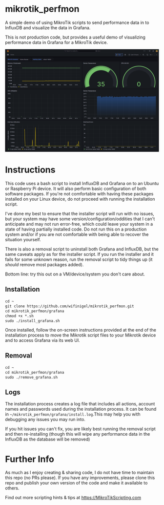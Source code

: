 # mikrotik_perfmon

A simple demo of using MikroTik scripts to send performance data in to InfluxDB and visualize the data in Grafana.

This is not production code, but provides a useful demo of visualizing performance data in Grafana for a MikroTik device.

![Screenshot](screenshot.png)

# Instructions

This code uses a bash script to install InfluxDB and Grafana on to an Ubuntu or Raspberry Pi device. It will also perform basic configuration of both software packages. If you're not comfortable with having these packages installed on your Linux device, do not proceed with running the installation script. 

I've done my best to ensure that the installer script will run with no issues, but your system may have some version/configuration/oddities that I can't anticipate and may not run error-free, which could leave your system in a state of having partially installed code. Do not run this on a production system and/or if you are not comfortable with being able to recover the situation yourself.

There is also a removal script to uninstall both Grafana and InfluxDB, but the same caveats apply as for the installer script. If you run the installer and it fails for some unknown reason, run the removal script to tidy things up (it *should* remove most packages added).

Bottom line: try this out on a VM/device/system you don't care about.

## Installation

```
cd ~
git clone https://github.com/wifinigel/mikrotik_perfmon.git
cd mikrotik_perfmon/grafana
chmod +x *.sh
sudo ./install_grafana.sh
```

Once installed, follow the on-screen instructions provided at the end of the installation process to move the Mikrotik script files to your Mikrotik device and to access Grafana via its web UI.

## Removal

```
cd ~
cd mikrotik_perfmon/grafana
sudo ./remove_grafana.sh
```

## Logs

The installation process creates a log file that includes all actions, account names and passwords used during the installation process. It can be found in `~/mikrotik_perfmon/grafana/install.log`.This may help you with debugging any issues you may run into. 

If you hit issues you can't fix, you are likely best running the removal script and then re-installing (though this will wipe any performance data in the InfluxDB as the database will be removed)

# Further Info

As much as I enjoy creating & sharing code, I do not have time to maintain this repo (no PRs please). If you have any improvements, please clone this repo and publish your own version of the code and make it available to others.

Find out more scripting hints & tips at https://MikroTikScripting.com


